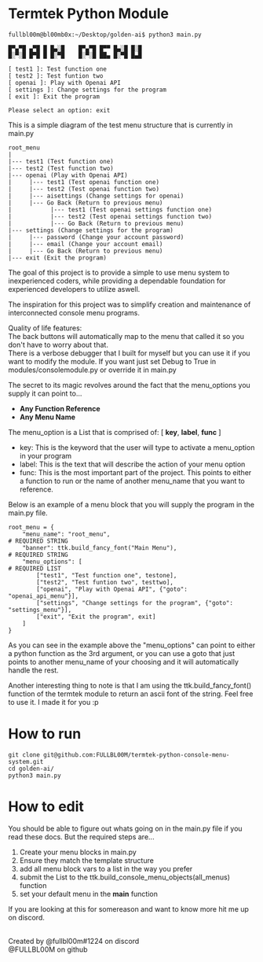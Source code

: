 # Termtek Python Module

```
fullbl00m@bl00mb0x:~/Desktop/golden-ai$ python3 main.py 

█▀▄▀█ ▄▀█ █ █▄░█    █▀▄▀█ █▀▀ █▄░█ █░█
█░▀░█ █▀█ █ █░▀█    █░▀░█ ██▄ █░▀█ █▄█

[ test1 ]: Test function one
[ test2 ]: Test funtion two
[ openai ]: Play with Openai API
[ settings ]: Change settings for the program
[ exit ]: Exit the program

Please select an option: exit

```


This is a simple diagram of the test menu structure that is currently in main.py

```
root_menu
|
|--- test1 (Test function one)
|--- test2 (Test function two)
|--- openai (Play with Openai API)
|     |--- test1 (Test openai function one)
|     |--- test2 (Test openai function two)
|     |--- aisettings (Change settings for openai)
|     |--- Go Back (Return to previous menu)
|           |--- test1 (Test openai settings function one)
|           |--- test2 (Test openai settings function two)
|           |--- Go Back (Return to previous menu)
|--- settings (Change settings for the program)
|     |--- password (Change your account password)
|     |--- email (Change your account email)
|     |--- Go Back (Return to previous menu)
|--- exit (Exit the program)

```

The goal of this project is to provide a simple to use menu system to inexperienced coders, while providing a dependable foundation for experienced developers to utilize aswell. 

The inspiration for this project was to simplify creation and maintenance of interconnected console menu programs.

Quality of life features:<br>
The back buttons will automatically map to the menu that called it so you don't have to worry about that.<br>
There is a verbose debugger that I built for myself but you can use it if you want to modify the module.
If you want just set Debug to True in modules/consolemodule.py or override it in main.py

The secret to its magic revolves around the fact that the menu_options you supply it can point to...

<ul>
    <li><b>Any Function Reference</b></li>
    <li><b>Any Menu Name</b></li>
</ul>

The menu_option is a List that is comprised of: [ <b>key</b>, <b>label</b>, <b>func</b> ]
<ul>
    <li>key: This is the keyword that the user will type to activate a menu_option in your program</li>
    <li>label: This is the text that will describe the action of your menu option</li>
    <li>func: This is the most important part of the project. This points to either a function to run or the name of another menu_name that you want to reference.</li>
</ul>

Below is an example of a menu block that you will supply the program in the main.py file.

```
root_menu = {
    "menu_name": "root_menu",                                                           # REQUIRED STRING
    "banner": ttk.build_fancy_font("Main Menu"),                                        # REQUIRED STRING
    "menu_options": [                                                                   # REQUIRED LIST
        ["test1", "Test function one", testone],
        ["test2", "Test funtion two", testtwo],
        ["openai", "Play with Openai API", {"goto": "openai_api_menu"}],
        ["settings", "Change settings for the program", {"goto": "settings_menu"}],
        ["exit", "Exit the program", exit]
    ]
}
```
As you can see in the example above the "menu_options" can point to either a python function as the 3rd argument, or you can use a goto that just points to another menu_name of your choosing and it will automatically handle the rest.

Another interesting thing to note is that I am using the ttk.build_fancy_font() function of the termtek module to return an ascii font of the string. Feel free to use it. I made it for you :p

# How to run
```
git clone git@github.com:FULLBL00M/termtek-python-console-menu-system.git
cd golden-ai/
python3 main.py
```

# How to edit
You should be able to figure out whats going on in the main.py file if you read these docs.
But the required steps are...

1) Create your menu blocks in main.py
2) Ensure they match the template structure
3) add all menu block vars to a list in the way you prefer
4) submit the List to the ttk.build_console_menu_objects(all_menus) function
5) set your default menu in the __main__ function

If you are looking at this for somereason and want to know more hit me up on discord.

<br>
Created by @fullbl00m#1224 on discord
           <br>@FULLBL00M on github

